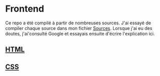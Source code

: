 # Frontend

Ce repo a été compilé à partir de nombreuses sources. J'ai essayé de compiler chaque source dans mon fichier [Sources](sources.md). Lorsque j'ai eu des doutes, j'ai'consulté Google et essayais ensuite d'écrire l'explication ici.

## [HTML](HTML/html.md)

## [CSS](CSS/css.md)
